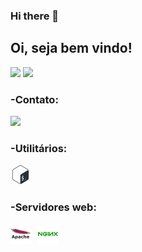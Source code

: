 ### Hi there 👋

<!--
**DouglasTomazini/DouglasTomazini** is a ✨ _special_ ✨ repository because its `README.md` (this file) appears on your GitHub profile.

Here are some ideas to get you started:

- 🔭 I’m currently working on ...
- 🌱 I’m currently learning ...
- 👯 I’m looking to collaborate on ...
- 🤔 I’m looking for help with ...
- 💬 Ask me about ...
- 📫 How to reach me: ...
- 😄 Pronouns: ...
- ⚡ Fun fact: ...
-->

<h2>Oi, seja bem vindo!</h2>


<img src="https://github-readme-stats.vercel.app/api?username=DouglasTomazini&show_icons=true&theme=tokyonight"/>

<img src="https://github-readme-stats-eight-theta.vercel.app/api/top-langs/?username=DouglasTomazini&layout=compact&langs_count=8&theme=tokyonight&include_all_commits=true&count_private=true"/>



<h3>-Contato:</h3>
<a href="https://www.linkedin.com/in/douglas-tomazini-2a1655b2" alt="linkedin" target="_blank">

<img src="https://img.shields.io/badge/LinkedIn-%230077B5.svg?&style=flat-square&logo=linkedin&logoColor=white">
</a>


<h3>-Utilitários:</h3>

<a href="https://www.gnu.org/software/bash/" rel="nofollow"><img src="https://github.com/devicons/devicon/raw/master/icons/bash/bash-original.svg" alt="bash" width="32" style="max-width: 100%;" alt="shell"></a>

<h3>-Servidores web:</h3>

<a href="https://www.apache.org/" rel="nofollow"><img src="https://github.com/devicons/devicon/raw/master/icons/apache/apache-original-wordmark.svg" alt="apache" width="32" style="max-width: 100%;" alt="Apache"></a>  &nbsp;    <a href="https://nginx.org/en/" rel="nofollow" alt=" nginx" ><img src="https://github.com/devicons/devicon/raw/master/icons/nginx/nginx-original.svg" alt="nginx" width="32" style="max-width: 100%;"></a>
